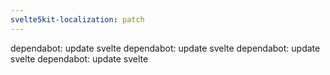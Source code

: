```yaml
---
svelte5kit-localization: patch
---
```


dependabot: update svelte
dependabot: update svelte
dependabot: update svelte
dependabot: update svelte
